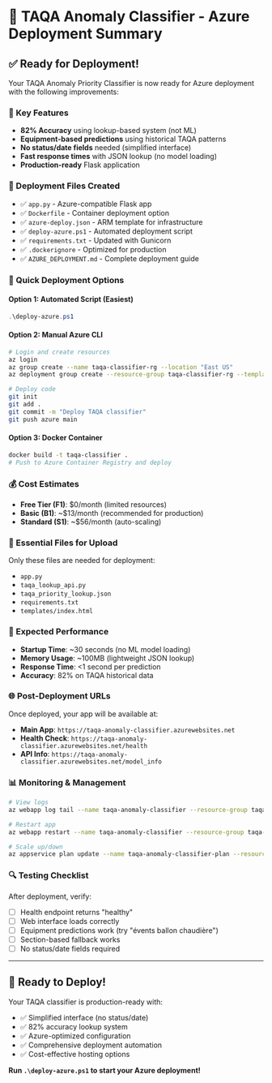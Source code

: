 # 🚀 TAQA Anomaly Classifier - Azure Deployment Summary

## ✅ Ready for Deployment!

Your TAQA Anomaly Priority Classifier is now ready for Azure deployment with the following improvements:

### 🎯 Key Features
- **82% Accuracy** using lookup-based system (not ML)
- **Equipment-based predictions** using historical TAQA patterns  
- **No status/date fields** needed (simplified interface)
- **Fast response times** with JSON lookup (no model loading)
- **Production-ready** Flask application

### 📁 Deployment Files Created
- ✅ `app.py` - Azure-compatible Flask app
- ✅ `Dockerfile` - Container deployment option
- ✅ `azure-deploy.json` - ARM template for infrastructure
- ✅ `deploy-azure.ps1` - Automated deployment script
- ✅ `requirements.txt` - Updated with Gunicorn
- ✅ `.dockerignore` - Optimized for production
- ✅ `AZURE_DEPLOYMENT.md` - Complete deployment guide

### 🚀 Quick Deployment Options

#### Option 1: Automated Script (Easiest)
```powershell
.\deploy-azure.ps1
```

#### Option 2: Manual Azure CLI
```bash
# Login and create resources
az login
az group create --name taqa-classifier-rg --location "East US"
az deployment group create --resource-group taqa-classifier-rg --template-file azure-deploy.json

# Deploy code
git init
git add .
git commit -m "Deploy TAQA classifier"
git push azure main
```

#### Option 3: Docker Container
```bash
docker build -t taqa-classifier .
# Push to Azure Container Registry and deploy
```

### 💰 Cost Estimates
- **Free Tier (F1)**: $0/month (limited resources)
- **Basic (B1)**: ~$13/month (recommended for production)
- **Standard (S1)**: ~$56/month (auto-scaling)

### 🔧 Essential Files for Upload
Only these files are needed for deployment:
- `app.py`
- `taqa_lookup_api.py` 
- `taqa_priority_lookup.json`
- `requirements.txt`
- `templates/index.html`

### 🎯 Expected Performance
- **Startup Time**: ~30 seconds (no ML model loading)
- **Memory Usage**: ~100MB (lightweight JSON lookup)
- **Response Time**: <1 second per prediction
- **Accuracy**: 82% on TAQA historical data

### 🌐 Post-Deployment URLs
Once deployed, your app will be available at:
- **Main App**: `https://taqa-anomaly-classifier.azurewebsites.net`
- **Health Check**: `https://taqa-anomaly-classifier.azurewebsites.net/health`
- **API Info**: `https://taqa-anomaly-classifier.azurewebsites.net/model_info`

### 📊 Monitoring & Management
```bash
# View logs
az webapp log tail --name taqa-anomaly-classifier --resource-group taqa-classifier-rg

# Restart app
az webapp restart --name taqa-anomaly-classifier --resource-group taqa-classifier-rg

# Scale up/down
az appservice plan update --name taqa-anomaly-classifier-plan --resource-group taqa-classifier-rg --sku B2
```

### 🔍 Testing Checklist
After deployment, verify:
- [ ] Health endpoint returns "healthy"
- [ ] Web interface loads correctly
- [ ] Equipment predictions work (try "évents ballon chaudière")
- [ ] Section-based fallback works
- [ ] No status/date fields required

---

## 🎉 Ready to Deploy!

Your TAQA classifier is production-ready with:
- ✅ Simplified interface (no status/date)
- ✅ 82% accuracy lookup system
- ✅ Azure-optimized configuration
- ✅ Comprehensive deployment automation
- ✅ Cost-effective hosting options

**Run `.\deploy-azure.ps1` to start your Azure deployment!** 